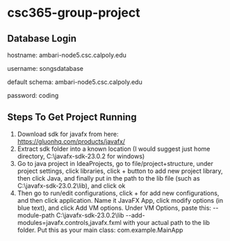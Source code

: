 # csc365-group-project

## Database Login

hostname: ambari-node5.csc.calpoly.edu

username: songsdatabase

default schema: ambari-node5.csc.calpoly.edu 

password: coding 

## Steps To Get Project Running

1. Download sdk for javafx from here: https://gluonhq.com/products/javafx/
2. Extract sdk folder into a known location (I would suggest just home directory, C:\javafx-sdk-23.0.2 for windows)
3. Go to java project in IdeaProjects, go to file/project+structure, under project settings, click libraries, click + button to add new project library,
then click Java, and finally put in the path to the lib file (such as C:\javafx-sdk-23.0.2\lib), and click ok
4. Then go to run/edit configurations, click + for add new configurations, and then click application.
Name it JavaFX App, click modify options (in blue text), and click Add VM options.
Under VM Options, paste this: --module-path C:\javafx-sdk-23.0.2\lib --add-modules=javafx.controls,javafx.fxml with your actual path to the lib folder.
Put this as your main class: com.example.MainApp
